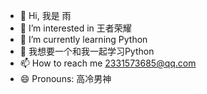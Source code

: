 - 👋 Hi, 我是 雨
- 👀 I’m interested in 王者荣耀
- 🌱 I’m currently learning Python
- 💞️ 我想要一个和我一起学习Python
- 📫 How to reach me 2331573685@qq.com
- 😄 Pronouns: 高冷男神

<!---is a ✨ special ✨ repository because its `README.md` (this file) appears on your GitHub profile.
You can click the Preview link to take a look at your changes.
--->
